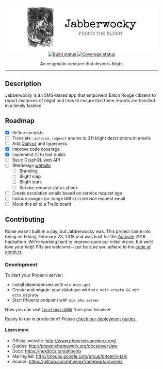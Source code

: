 <p align="center">
  <img src="https://raw.githubusercontent.com/ngscheurich/jabberwocky/master/nameplate.jpg" alt="Jabberwocky fights the blight">
  <a href="https://travis-ci.org/ngscheurich/jabberwocky">
    <img src="https://img.shields.io/travis/ngscheurich/jabberwocky/master.svg?style=flat-square" alt="Build status">
  </a>
  <a href="https://coveralls.io/github/ngscheurich/jabberwocky">
    <img src="https://img.shields.io/coveralls/github/ngscheurich/jabberwocky.svg?style=flat-square" alt="Coverage status">
  </a>
</p>
<p align="center">
  An enigmatic creature that devours blight
</p>

---

## Description

Jabberwocky is an SMS-based app that empowers Baton Rouge citizens to report instances of blight and tries
to ensure that there reports are handled in a timely fashion.

## Roadmap

- [x] Refine contexts
- [ ] Translate `:service_request` enums to 311 blight descriptions in emails
- [ ] Add [Dialyxir](https://github.com/jeremyjh/dialyxir) and typespecs
- [x] Improve code coverage
- [x] Implement CI to test builds
- [ ] Basic GraphQL web API
- [ ] (Re)design [website](https://github.com/ngscheurich/jabberwocky-site)
  - [ ] Branding
  - [ ] Blight map
  - [ ] Blight stats
  - [ ] Service request status check
- [ ] Create escalation emails based on service request age
- [ ] Include images (or image URLs) in service request email
- [ ] Move this all to a Trello board

## Contributing

Rome wasn’t built in a day, but Jabberwocky was. This project came into being on Friday, February 23, 2018
and was built for the [Activate](http://www.activateconf.com/) 2018 hackathon. We’re working hard to
improve upon our initial vision, but we’d love your help! PRs are welcome—just be sure you adhere to the
[code of conduct](https://github.com/ngscheurich/jabberwocky/blob/master/CODE_OF_CONDUCT.md).

### Development

To start your Phoenix server:

  * Install dependencies with `mix deps.get`
  * Create and migrate your database with `mix ecto.create && mix ecto.migrate`
  * Start Phoenix endpoint with `mix phx.server`

Now you can visit [`localhost:4000`](http://localhost:4000) from your browser.

Ready to run in production? Please [check our deployment guides](http://www.phoenixframework.org/docs/deployment).

#### Learn more

  * Official website: http://www.phoenixframework.org/
  * Guides: http://phoenixframework.org/docs/overview
  * Docs: https://hexdocs.pm/phoenix
  * Mailing list: http://groups.google.com/group/phoenix-talk
  * Source: https://github.com/phoenixframework/phoenix
